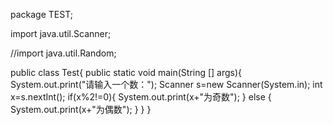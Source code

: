package TEST;

import java.util.Scanner;

//import java.util.Random;

public class Test{
	public static void main(String [] args){
		System.out.print("请输入一个数：");
		Scanner s=new Scanner(System.in);
		int x=s.nextInt();
		if(x%2!=0){
			System.out.print(x+"为奇数");
		}
		else {
			System.out.print(x+"为偶数");
		}
	}
}
